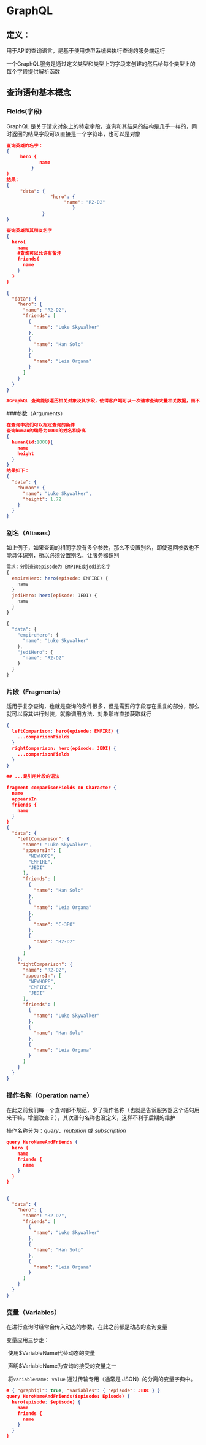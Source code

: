 # GraphQL

## 定义：

用于API的查询语言，是基于使用类型系统来执行查询的服务端运行

一个GraphQL服务是通过定义类型和类型上的字段来创建的然后给每个类型上的每个字段提供解析函数

## 查询语句基本概念

### Fields(字段)

GraphQL 是关于请求对象上的特定字段，查询和其结果的结构是几乎一样的，同时返回的结果字段可以直接是一个字符串，也可以是对象

```json
查询英雄的名字：
{
 	 hero {
    		name
 		 }
}
结果：
{
 	 "data": {
    			"hero": {
     				 "name": "R2-D2"
    					}
 			 }
}

查询英雄和其朋友名字
{
  hero{
    name
    #查询可以允许有备注
    friends{
      name
    }
  }
}

{
  "data": {
    "hero": {
      "name": "R2-D2",
      "friends": [
        {
          "name": "Luke Skywalker"
        },
        {
          "name": "Han Solo"
        },
        {
          "name": "Leia Organa"
        }
      ]
    }
  }
}

#GraphQL 查询能够遍历相关对象及其字段，使得客户端可以一次请求查询大量相关数据，而不像传统 REST 架构中那样需要多次往返查询。
```



###参数（Arguments） 

```json
在查询中我们可以指定查询的条件
查询human的编号为1000的姓名和身高
{
  human(id:1000){
    name
   	height
  }
}
结果如下：
{
  "data": {
    "human": {
      "name": "Luke Skywalker",
      "height": 1.72
    }
  }
}

```



###  别名（Aliases）

如上例子，如果查询的相同字段有多个参数，那么不设置别名，即使返回参数也不能具体识别，所以必须设置别名，让服务器识别

```js
需求：分别查询episode为 EMPIRE或jedi的名字
{
  empireHero: hero(episode: EMPIRE) {
    name
  }
  jediHero: hero(episode: JEDI) {
    name
  }
}

{
  "data": {
    "empireHero": {
      "name": "Luke Skywalker"
    },
    "jediHero": {
      "name": "R2-D2"
    }
  }
}

```



### 片段（Fragments）

适用于复杂查询，也就是查询的条件很多，但是需要的字段存在重复的部分，那么就可以将其进行封装，就像调用方法、对象那样直接获取就行

```json
{
  leftComparison: hero(episode: EMPIRE) {
    ...comparisonFields
  }
  rightComparison: hero(episode: JEDI) {
    ...comparisonFields
  }
}

## ...是引用片段的语法 

fragment comparisonFields on Character {
  name
  appearsIn
  friends {
    name
  }
}
{
  "data": {
    "leftComparison": {
      "name": "Luke Skywalker",
      "appearsIn": [
        "NEWHOPE",
        "EMPIRE",
        "JEDI"
      ],
      "friends": [
        {
          "name": "Han Solo"
        },
        {
          "name": "Leia Organa"
        },
        {
          "name": "C-3PO"
        },
        {
          "name": "R2-D2"
        }
      ]
    },
    "rightComparison": {
      "name": "R2-D2",
      "appearsIn": [
        "NEWHOPE",
        "EMPIRE",
        "JEDI"
      ],
      "friends": [
        {
          "name": "Luke Skywalker"
        },
        {
          "name": "Han Solo"
        },
        {
          "name": "Leia Organa"
        }
      ]
    }
  }
}


```



### 操作名称（Operation name）

在此之前我们每一个查询都不规范，少了操作名称（也就是告诉服务器这个语句用来干嘛，增删改查？），其次语句名称也没定义，这样不利于后期的维护

操作名称分为：*query*、*mutation* 或 *subscription*

```json
query HeroNameAndFriends {
  hero {
    name
    friends {
      name
    }
  }
}


{
  "data": {
    "hero": {
      "name": "R2-D2",
      "friends": [
        {
          "name": "Luke Skywalker"
        },
        {
          "name": "Han Solo"
        },
        {
          "name": "Leia Organa"
        }
      ]
    }
  }
}
```

### 变量（Variables）

在进行查询时经常会传入动态的参数，在此之前都是动态的查询变量

变量应用三步走：

​	使用$VariableName代替动态的变量

​	声明$VariableName为查询的接受的变量之一

​	将`variableName: value` 通过传输专用（通常是 JSON）的分离的变量字典中。

```json
# { "graphiql": true, "variables": { "episode": JEDI } }
query HeroNameAndFriends($episode: Episode) {
  hero(episode: $episode) {
    name
    friends {
      name
    }
  }
}
```



​	